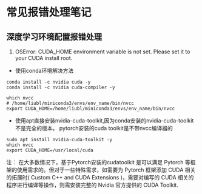 # 常见报错处理笔记

## 深度学习环境配置报错处理
1. OSError: CUDA_HOME environment variable is not set. Please set it to your CUDA install root.

- 使用conda环境解决方法

```shell
conda install -c nvidia cuda -y
conda install -c nvidia cuda-compiler -y

which nvcc
# /home/liubl/miniconda3/envs/env_name/bin/nvcc
export CUDA_HOME=/home/liubl/miniconda3/envs/env_name/bin/nvcc
```
- 使用apt直接安装nvidia-cuda-toolkit,因为conda安装的nvidia-cuda-toolkit不是完全的版本。
pytorch安装的cuda toolkit是不带nvcc编译器的
```shell
sudo apt install nvidia-cuda-toolkit -y
which nvcc
export CUDA_HOME=/usr/local/cuda
```
注：
在大多数情况下，基于Pytorch安装的cudatoolkit 是可以满足 Pytorch 等框架的使用需求的。但对于一些特殊需求，如需要为 Pytorch 框架添加 CUDA 相关的拓展时( Custom C++ and CUDA Extensions )，需要对编写的 CUDA 相关的程序进行编译等操作，则需安装完整的 Nvidia 官方提供的 CUDA Toolkit.
